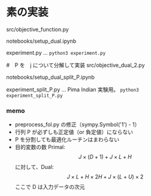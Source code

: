 # 素の実装

src/objective_function.py

notebooks/setup_dual.ipynb

experiment.py ... `python3 experiment.py`

#　P を　j について分解して実装
src/objective_dual_2.py

notebooks/setup_dual_split_P.ipynb

experiment_split_P.py ... Pima Indian 実験用。 `python3 experiment_split_P.py`





### memo

- preprocess_fol.py の修正（sympy.Symbol('1') - 1）
- 行列 P が必ずしも正定値（or 負定値）にならない
- P を分割しても最適化ルーチンはまわらない
- 目的変数の数 Primal: $$J \times (D + 1) + J \times L + H$$ に対して、Dual: $$J \times L + H \times 2H + J \times (L + U) \times 2$$ ここで D は入力データの次元
